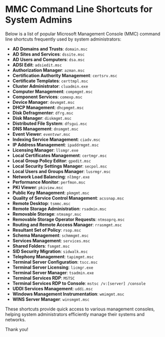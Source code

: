 # MMC Command Line Shortcuts for System Admins 

Below is a list of popular Microsoft Management Console (MMC) command line shortcuts frequently used by system administrators:

- **AD Domains and Trusts**: `domain.msc`
- **AD Sites and Services**: `dssite.msc`
- **AD Users and Computers**: `dsa.msc`
- **ADSI Edit**: `adsiedit.msc`
- **Authorization Manager**: `azman.msc`
- **Certification Authority Management**: `certsrv.msc`
- **Certificate Templates**: `certtmpl.msc`
- **Cluster Administrator**: `cluadmin.exe`
- **Computer Management**: `compmgmt.msc`
- **Component Services**: `comexp.msc`
- **Device Manager**: `devmgmt.msc`
- **DHCP Management**: `dhcpmgmt.msc`
- **Disk Defragmenter**: `dfrg.msc`
- **Disk Manager**: `diskmgmt.msc`
- **Distributed File System**: `dfsgui.msc`
- **DNS Management**: `dnsmgmt.msc`
- **Event Viewer**: `eventvwr.msc`
- **Indexing Service Management**: `ciadv.msc`
- **IP Address Management**: `ipaddrmgmt.msc`
- **Licensing Manager**: `llsmgr.exe`
- **Local Certificates Management**: `certmgr.msc`
- **Local Group Policy Editor**: `gpedit.msc`
- **Local Security Settings Manager**: `secpol.msc`
- **Local Users and Groups Manager**: `lusrmgr.msc`
- **Network Load Balancing**: `nlbmgr.exe`
- **Performance Monitor**: `perfmon.msc`
- **PKI Viewer**: `pkiview.msc`
- **Public Key Management**: `pkmgmt.msc`
- **Quality of Service Control Management**: `acssnap.msc`
- **Remote Desktop**: `tsmmc.msc`
- **Remote Storage Administration**: `rsadmin.msc`
- **Removable Storage**: `ntmsmgr.msc`
- **Removable Storage Operator Requests**: `ntmsoprq.msc`
- **Routing and Remote Access Manager**: `rrasmgmt.msc`
- **Resultant Set of Policy**: `rsop.msc`
- **Schema Management**: `schmmgmt.msc`
- **Services Management**: `services.msc`
- **Shared Folders**: `fsmgmt.msc`
- **SID Security Migration**: `sidwalk.msc`
- **Telephony Management**: `tapimgmt.msc`
- **Terminal Server Configuration**: `tscc.msc`
- **Terminal Server Licensing**: `licmgr.exe`
- **Terminal Server Manager**: `tsadmin.exe`
- **Terminal Services RDP**: `MSTSC`
- **Terminal Services RDP to Console**: `mstsc /v:[server] /console`
- **UDDI Services Management**: `uddi.msc`
- **Windows Management Instrumentation**: `wmimgmt.msc`
- **WINS Server Manager**: `winsmgmt.msc`

These shortcuts provide quick access to various management consoles, helping system administrators efficiently manage their systems and networks.

Thank you!

